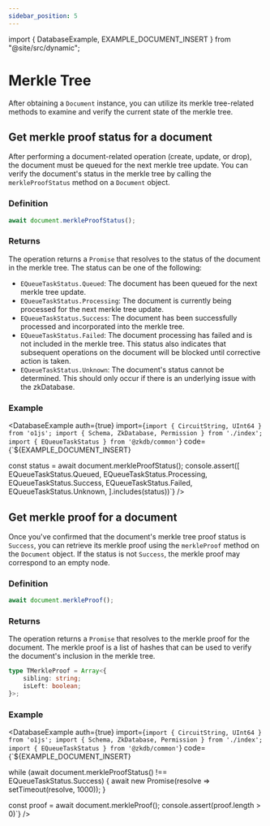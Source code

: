 ```yaml
---
sidebar_position: 5
---
```



import { DatabaseExample, EXAMPLE_DOCUMENT_INSERT } from "@site/src/dynamic";

# Merkle Tree

After obtaining a `Document` instance, you can utilize its merkle tree-related
methods to examine and verify the current state of the merkle tree.

## Get merkle proof status for a document

After performing a document-related operation (create, update, or drop), the
document must be queued for the next merkle tree update. You can verify the
document's status in the merkle tree by calling the `merkleProofStatus` method
on a `Document` object.

### Definition

```ts
await document.merkleProofStatus();
```

### Returns

The operation returns a `Promise` that resolves to the status of the document
in the merkle tree. The status can be one of the following:

- `EQueueTaskStatus.Queued`: The document has been queued for the next merkle
tree update.
- `EQueueTaskStatus.Processing`: The document is currently being processed for
the next merkle tree update.
- `EQueueTaskStatus.Success`: The document has been successfully processed and
incorporated into the merkle tree.
- `EQueueTaskStatus.Failed`: The document processing has failed and is not
included in the merkle tree. This status also indicates that subsequent
operations on the document will be blocked until corrective action is taken.
- `EQueueTaskStatus.Unknown`: The document's status cannot be determined. This
should only occur if there is an underlying issue with the zkDatabase.

### Example

<DatabaseExample
auth={true}
import={`import { CircuitString, UInt64 } from 'o1js';
import { Schema, ZkDatabase, Permission } from './index';
import { EQueueTaskStatus } from '@zkdb/common'`}
code={`${EXAMPLE_DOCUMENT_INSERT}

const status = await document.merkleProofStatus();
console.assert([
    EQueueTaskStatus.Queued,
    EQueueTaskStatus.Processing,
    EQueueTaskStatus.Success,
    EQueueTaskStatus.Failed,
    EQueueTaskStatus.Unknown,
].includes(status))`}
/>

## Get merkle proof for a document

Once you've confirmed that the document's merkle tree proof status is
`Success`, you can retrieve its merkle proof using the `merkleProof` method on
the `Document` object. If the status is not `Success`, the merkle proof may
correspond to an empty node.

### Definition

```ts
await document.merkleProof();
```

### Returns

The operation returns a `Promise` that resolves to the merkle proof for the
document. The merkle proof is a list of hashes that can be used to verify the
document's inclusion in the merkle tree.

```ts
type TMerkleProof = Array<{
    sibling: string;
    isLeft: boolean;
}>;
```

### Example

<DatabaseExample
auth={true}
import={`import { CircuitString, UInt64 } from 'o1js';
import { Schema, ZkDatabase, Permission } from './index';
import { EQueueTaskStatus } from '@zkdb/common'`}
code={`${EXAMPLE_DOCUMENT_INSERT}

while (await document.merkleProofStatus() !== EQueueTaskStatus.Success) {
    await new Promise(resolve => setTimeout(resolve, 1000));
}

const proof = await document.merkleProof();
console.assert(proof.length > 0)`}
/>


